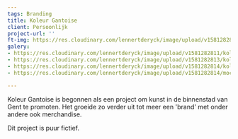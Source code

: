 ```yaml
---
tags: Branding
title: Koleur Gantoise
client: Persoonlijk
project-url: ''
ft-img: https://res.cloudinary.com/lennertderyck/image/upload/v1581282841/DSC2761-compressor_p3kjdy.jpg
galery:
- https://res.cloudinary.com/lennertderyck/image/upload/v1581282811/koleur_gantoise_verwerking3-1024x724_z8adte.png
- https://res.cloudinary.com/lennertderyck/image/upload/v1581282813/koleur_gantoise_verwerking2-1024x724_rtoer2.png
- https://res.cloudinary.com/lennertderyck/image/upload/v1581282814/koleur_gantoise_verwerking-1024x724_l7opys.png
- https://res.cloudinary.com/lennertderyck/image/upload/v1581282814/mockup_koleur_gantoise-e1529574278156_pmf55p.png

---
```

Koleur Gantoise is begonnen als een project om kunst in de binnenstad van Gent te promoten. Het groeide zo verder uit tot meer een 'brand' met onder andere ook merchandise.

Dit project is puur fictief.